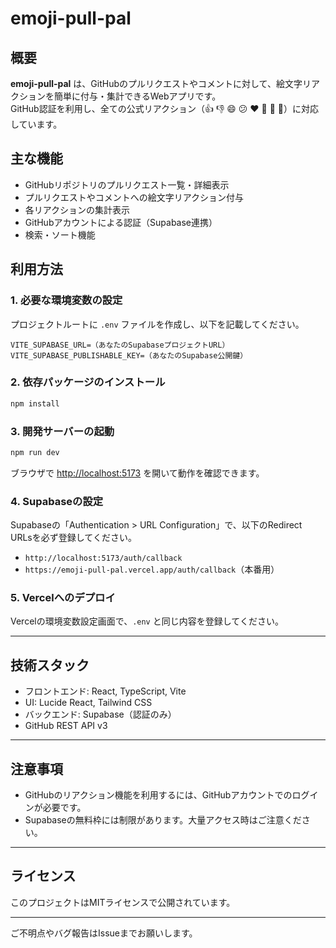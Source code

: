 # emoji-pull-pal

## 概要

**emoji-pull-pal** は、GitHubのプルリクエストやコメントに対して、絵文字リアクションを簡単に付与・集計できるWebアプリです。  
GitHub認証を利用し、全ての公式リアクション（👍 👎 😄 😕 ❤️ 🎉 🚀 👀）に対応しています。

## 主な機能

- GitHubリポジトリのプルリクエスト一覧・詳細表示
- プルリクエストやコメントへの絵文字リアクション付与
- 各リアクションの集計表示
- GitHubアカウントによる認証（Supabase連携）
- 検索・ソート機能

## 利用方法

### 1. 必要な環境変数の設定

プロジェクトルートに `.env` ファイルを作成し、以下を記載してください。

```
VITE_SUPABASE_URL=（あなたのSupabaseプロジェクトURL）
VITE_SUPABASE_PUBLISHABLE_KEY=（あなたのSupabase公開鍵）
```

### 2. 依存パッケージのインストール

```bash
npm install
```

### 3. 開発サーバーの起動

```bash
npm run dev
```

ブラウザで [http://localhost:5173](http://localhost:5173) を開いて動作を確認できます。

### 4. Supabaseの設定

Supabaseの「Authentication > URL Configuration」で、以下のRedirect URLsを必ず登録してください。

- `http://localhost:5173/auth/callback`
- `https://emoji-pull-pal.vercel.app/auth/callback`（本番用）

### 5. Vercelへのデプロイ

Vercelの環境変数設定画面で、`.env` と同じ内容を登録してください。

---

## 技術スタック

- フロントエンド: React, TypeScript, Vite
- UI: Lucide React, Tailwind CSS
- バックエンド: Supabase（認証のみ）
- GitHub REST API v3

---

## 注意事項

- GitHubのリアクション機能を利用するには、GitHubアカウントでのログインが必要です。
- Supabaseの無料枠には制限があります。大量アクセス時はご注意ください。

---

## ライセンス

このプロジェクトはMITライセンスで公開されています。

---

ご不明点やバグ報告はIssueまでお願いします。

